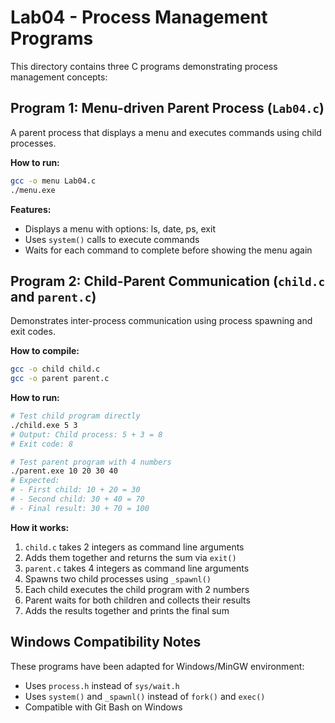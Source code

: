 # Lab04 - Process Management Programs

This directory contains three C programs demonstrating process management concepts:

## Program 1: Menu-driven Parent Process (`Lab04.c`)

A parent process that displays a menu and executes commands using child processes.

**How to run:**
```bash
gcc -o menu Lab04.c
./menu.exe
```

**Features:**
- Displays a menu with options: ls, date, ps, exit
- Uses `system()` calls to execute commands
- Waits for each command to complete before showing the menu again

## Program 2: Child-Parent Communication (`child.c` and `parent.c`)

Demonstrates inter-process communication using process spawning and exit codes.

**How to compile:**
```bash
gcc -o child child.c
gcc -o parent parent.c
```

**How to run:**
```bash
# Test child program directly
./child.exe 5 3
# Output: Child process: 5 + 3 = 8
# Exit code: 8

# Test parent program with 4 numbers
./parent.exe 10 20 30 40
# Expected: 
# - First child: 10 + 20 = 30
# - Second child: 30 + 40 = 70  
# - Final result: 30 + 70 = 100
```

**How it works:**
1. `child.c` takes 2 integers as command line arguments
2. Adds them together and returns the sum via `exit()`
3. `parent.c` takes 4 integers as command line arguments
4. Spawns two child processes using `_spawnl()`
5. Each child executes the child program with 2 numbers
6. Parent waits for both children and collects their results
7. Adds the results together and prints the final sum

## Windows Compatibility Notes

These programs have been adapted for Windows/MinGW environment:
- Uses `process.h` instead of `sys/wait.h`
- Uses `system()` and `_spawnl()` instead of `fork()` and `exec()`
- Compatible with Git Bash on Windows